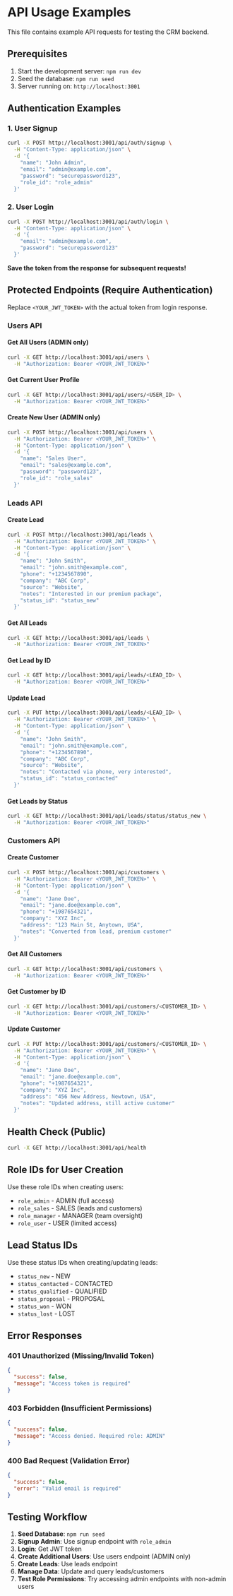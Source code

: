 # API Usage Examples

This file contains example API requests for testing the CRM backend.

## Prerequisites

1. Start the development server: `npm run dev`
2. Seed the database: `npm run seed`
3. Server running on: `http://localhost:3001`

## Authentication Examples

### 1. User Signup

```bash
curl -X POST http://localhost:3001/api/auth/signup \
  -H "Content-Type: application/json" \
  -d '{
    "name": "John Admin",
    "email": "admin@example.com",
    "password": "securepassword123",
    "role_id": "role_admin"
  }'
```

### 2. User Login

```bash
curl -X POST http://localhost:3001/api/auth/login \
  -H "Content-Type: application/json" \
  -d '{
    "email": "admin@example.com",
    "password": "securepassword123"
  }'
```

**Save the token from the response for subsequent requests!**

## Protected Endpoints (Require Authentication)

Replace `<YOUR_JWT_TOKEN>` with the actual token from login response.

### Users API

#### Get All Users (ADMIN only)
```bash
curl -X GET http://localhost:3001/api/users \
  -H "Authorization: Bearer <YOUR_JWT_TOKEN>"
```

#### Get Current User Profile
```bash
curl -X GET http://localhost:3001/api/users/<USER_ID> \
  -H "Authorization: Bearer <YOUR_JWT_TOKEN>"
```

#### Create New User (ADMIN only)
```bash
curl -X POST http://localhost:3001/api/users \
  -H "Authorization: Bearer <YOUR_JWT_TOKEN>" \
  -H "Content-Type: application/json" \
  -d '{
    "name": "Sales User",
    "email": "sales@example.com",
    "password": "password123",
    "role_id": "role_sales"
  }'
```

### Leads API

#### Create Lead
```bash
curl -X POST http://localhost:3001/api/leads \
  -H "Authorization: Bearer <YOUR_JWT_TOKEN>" \
  -H "Content-Type: application/json" \
  -d '{
    "name": "John Smith",
    "email": "john.smith@example.com",
    "phone": "+1234567890",
    "company": "ABC Corp",
    "source": "Website",
    "notes": "Interested in our premium package",
    "status_id": "status_new"
  }'
```

#### Get All Leads
```bash
curl -X GET http://localhost:3001/api/leads \
  -H "Authorization: Bearer <YOUR_JWT_TOKEN>"
```

#### Get Lead by ID
```bash
curl -X GET http://localhost:3001/api/leads/<LEAD_ID> \
  -H "Authorization: Bearer <YOUR_JWT_TOKEN>"
```

#### Update Lead
```bash
curl -X PUT http://localhost:3001/api/leads/<LEAD_ID> \
  -H "Authorization: Bearer <YOUR_JWT_TOKEN>" \
  -H "Content-Type: application/json" \
  -d '{
    "name": "John Smith",
    "email": "john.smith@example.com",
    "phone": "+1234567890",
    "company": "ABC Corp",
    "source": "Website",
    "notes": "Contacted via phone, very interested",
    "status_id": "status_contacted"
  }'
```

#### Get Leads by Status
```bash
curl -X GET http://localhost:3001/api/leads/status/status_new \
  -H "Authorization: Bearer <YOUR_JWT_TOKEN>"
```

### Customers API

#### Create Customer
```bash
curl -X POST http://localhost:3001/api/customers \
  -H "Authorization: Bearer <YOUR_JWT_TOKEN>" \
  -H "Content-Type: application/json" \
  -d '{
    "name": "Jane Doe",
    "email": "jane.doe@example.com",
    "phone": "+1987654321",
    "company": "XYZ Inc",
    "address": "123 Main St, Anytown, USA",
    "notes": "Converted from lead, premium customer"
  }'
```

#### Get All Customers
```bash
curl -X GET http://localhost:3001/api/customers \
  -H "Authorization: Bearer <YOUR_JWT_TOKEN>"
```

#### Get Customer by ID
```bash
curl -X GET http://localhost:3001/api/customers/<CUSTOMER_ID> \
  -H "Authorization: Bearer <YOUR_JWT_TOKEN>"
```

#### Update Customer
```bash
curl -X PUT http://localhost:3001/api/customers/<CUSTOMER_ID> \
  -H "Authorization: Bearer <YOUR_JWT_TOKEN>" \
  -H "Content-Type: application/json" \
  -d '{
    "name": "Jane Doe",
    "email": "jane.doe@example.com",
    "phone": "+1987654321",
    "company": "XYZ Inc",
    "address": "456 New Address, Newtown, USA",
    "notes": "Updated address, still active customer"
  }'
```

## Health Check (Public)

```bash
curl -X GET http://localhost:3001/api/health
```

## Role IDs for User Creation

Use these role IDs when creating users:

- `role_admin` - ADMIN (full access)
- `role_sales` - SALES (leads and customers)
- `role_manager` - MANAGER (team oversight)
- `role_user` - USER (limited access)

## Lead Status IDs

Use these status IDs when creating/updating leads:

- `status_new` - NEW
- `status_contacted` - CONTACTED
- `status_qualified` - QUALIFIED
- `status_proposal` - PROPOSAL
- `status_won` - WON
- `status_lost` - LOST

## Error Responses

### 401 Unauthorized (Missing/Invalid Token)
```json
{
  "success": false,
  "message": "Access token is required"
}
```

### 403 Forbidden (Insufficient Permissions)
```json
{
  "success": false,
  "message": "Access denied. Required role: ADMIN"
}
```

### 400 Bad Request (Validation Error)
```json
{
  "success": false,
  "error": "Valid email is required"
}
```

## Testing Workflow

1. **Seed Database**: `npm run seed`
2. **Signup Admin**: Use signup endpoint with `role_admin`
3. **Login**: Get JWT token
4. **Create Additional Users**: Use users endpoint (ADMIN only)
5. **Create Leads**: Use leads endpoint
6. **Manage Data**: Update and query leads/customers
7. **Test Role Permissions**: Try accessing admin endpoints with non-admin users 